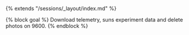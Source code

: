 {% extends "/sessions/_layout/index.md" %}

{% block goal %}
Download telemetry, suns experiment data and delete photos on 9600.
{% endblock %}
